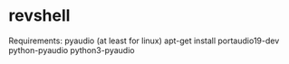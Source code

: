 # revshell

Requirements: pyaudio (at least for linux) apt-get install portaudio19-dev python-pyaudio python3-pyaudio
